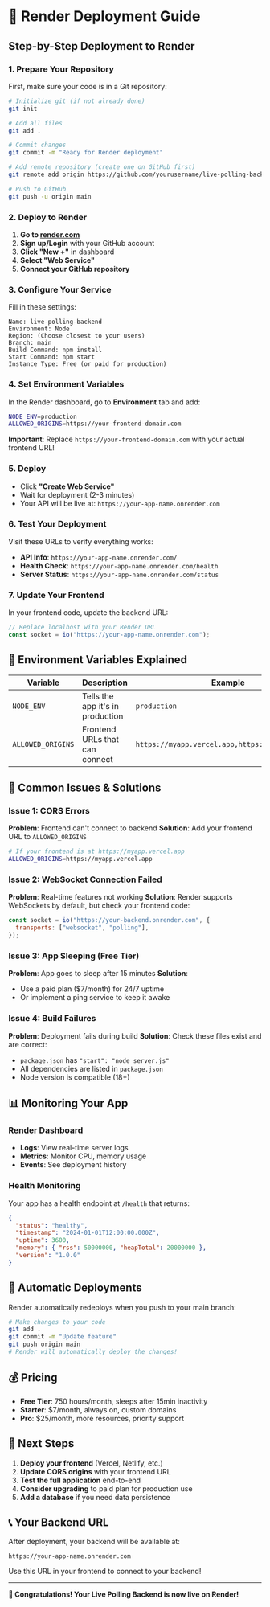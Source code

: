 # 🚀 Render Deployment Guide

## Step-by-Step Deployment to Render

### 1. Prepare Your Repository

First, make sure your code is in a Git repository:

```bash
# Initialize git (if not already done)
git init

# Add all files
git add .

# Commit changes
git commit -m "Ready for Render deployment"

# Add remote repository (create one on GitHub first)
git remote add origin https://github.com/yourusername/live-polling-backend.git

# Push to GitHub
git push -u origin main
```

### 2. Deploy to Render

1. **Go to [render.com](https://render.com)**
2. **Sign up/Login** with your GitHub account
3. **Click "New +"** in dashboard
4. **Select "Web Service"**
5. **Connect your GitHub repository**

### 3. Configure Your Service

Fill in these settings:

```
Name: live-polling-backend
Environment: Node
Region: (Choose closest to your users)
Branch: main
Build Command: npm install
Start Command: npm start
Instance Type: Free (or paid for production)
```

### 4. Set Environment Variables

In the Render dashboard, go to **Environment** tab and add:

```bash
NODE_ENV=production
ALLOWED_ORIGINS=https://your-frontend-domain.com
```

**Important**: Replace `https://your-frontend-domain.com` with your actual frontend URL!

### 5. Deploy

- Click **"Create Web Service"**
- Wait for deployment (2-3 minutes)
- Your API will be live at: `https://your-app-name.onrender.com`

### 6. Test Your Deployment

Visit these URLs to verify everything works:

- **API Info**: `https://your-app-name.onrender.com/`
- **Health Check**: `https://your-app-name.onrender.com/health`
- **Server Status**: `https://your-app-name.onrender.com/status`

### 7. Update Your Frontend

In your frontend code, update the backend URL:

```javascript
// Replace localhost with your Render URL
const socket = io("https://your-app-name.onrender.com");
```

## 🔧 Environment Variables Explained

| Variable          | Description                      | Example                                         |
| ----------------- | -------------------------------- | ----------------------------------------------- |
| `NODE_ENV`        | Tells the app it's in production | `production`                                    |
| `ALLOWED_ORIGINS` | Frontend URLs that can connect   | `https://myapp.vercel.app,https://mydomain.com` |

## 🚨 Common Issues & Solutions

### Issue 1: CORS Errors

**Problem**: Frontend can't connect to backend
**Solution**: Add your frontend URL to `ALLOWED_ORIGINS`

```bash
# If your frontend is at https://myapp.vercel.app
ALLOWED_ORIGINS=https://myapp.vercel.app
```

### Issue 2: WebSocket Connection Failed

**Problem**: Real-time features not working
**Solution**: Render supports WebSockets by default, but check your frontend code:

```javascript
const socket = io("https://your-backend.onrender.com", {
  transports: ["websocket", "polling"],
});
```

### Issue 3: App Sleeping (Free Tier)

**Problem**: App goes to sleep after 15 minutes
**Solution**:

- Use a paid plan ($7/month) for 24/7 uptime
- Or implement a ping service to keep it awake

### Issue 4: Build Failures

**Problem**: Deployment fails during build
**Solution**: Check these files exist and are correct:

- `package.json` has `"start": "node server.js"`
- All dependencies are listed in `package.json`
- Node version is compatible (18+)

## 📊 Monitoring Your App

### Render Dashboard

- **Logs**: View real-time server logs
- **Metrics**: Monitor CPU, memory usage
- **Events**: See deployment history

### Health Monitoring

Your app has a health endpoint at `/health` that returns:

```json
{
  "status": "healthy",
  "timestamp": "2024-01-01T12:00:00.000Z",
  "uptime": 3600,
  "memory": { "rss": 50000000, "heapTotal": 20000000 },
  "version": "1.0.0"
}
```

## 🔄 Automatic Deployments

Render automatically redeploys when you push to your main branch:

```bash
# Make changes to your code
git add .
git commit -m "Update feature"
git push origin main
# Render will automatically deploy the changes!
```

## 💰 Pricing

- **Free Tier**: 750 hours/month, sleeps after 15min inactivity
- **Starter**: $7/month, always on, custom domains
- **Pro**: $25/month, more resources, priority support

## 🎯 Next Steps

1. **Deploy your frontend** (Vercel, Netlify, etc.)
2. **Update CORS origins** with your frontend URL
3. **Test the full application** end-to-end
4. **Consider upgrading** to paid plan for production use
5. **Add a database** if you need data persistence

## 📞 Your Backend URL

After deployment, your backend will be available at:

```
https://your-app-name.onrender.com
```

Use this URL in your frontend to connect to your backend!

---

**🎉 Congratulations! Your Live Polling Backend is now live on Render!**
